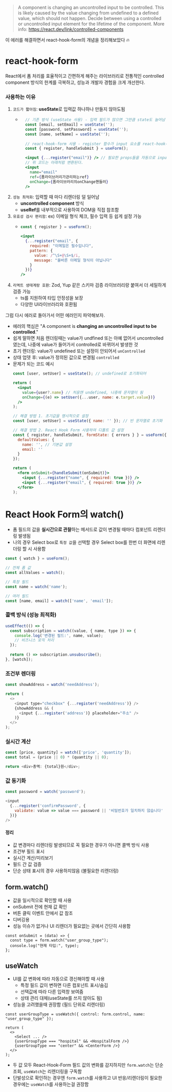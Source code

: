 > A component is changing an uncontrolled input to be controlled. This is likely caused by the value changing from undefined to a defined value, which should not happen. Decide between using a controlled or uncontrolled input element for the lifetime of the component. More info: https://react.dev/link/controlled-components 

이 에러를 해결하면서 react-hook-form의 개념을 정리해보았다 🔥

# react-hook-form
React에서 폼 처리를 효율적이고 간편하게 해주는 라이브러리로 전통적인 controlled component 방식의 한계를 극복하고, 성능과 개발자 경험을 크게 개선한다.

### 사용하는 이유
1. `코드가 짧아짐`: **useState**로 입력값 하나하나 만들지 않아도됨
    - ```jsx
        // 기존 방식 (useState 사용) - 입력 필드가 많으면 그만큼 state도 늘어남
        const [email, setEmail] = useState('');
        const [password, setPassword] = useState('');
        const [name, setName] = useState('');
        
        // react-hook-form 사용 - register 함수가 input 요소를 react-hook-form에 등록하게됨
        const { register, handleSubmit } = useForm();

        <input {...register("email")} /> // 필요한 props들을 자동으로 input에 전달함
        // 위 코드는 아래처럼 변환된다.
        <input 
          name="email"
          ref={폼라이브러리가관리하는ref}
          onChange={폼라이브러리의onChange핸들러}
        />
      ```
2. `성능 최적화`: 입력할 때 마다 리렌더링 덜 일어남
    - **uncontrolled component** 방식
    - **useRef**를 내부적으로 사용하여 DOM을 직접 참조함 
3. `유효성 검사 편리함`: ex) 이메일 형식 체크, 필수 입력 등 쉽게 설정 가능
    - ```jsx
      const { register } = useForm();

      <input 
        {...register("email", { 
          required: "이메일은 필수입니다",
          pattern: {
            value: /^\S+@\S+$/i,
            message: "올바른 이메일 형식이 아닙니다"
          }
        })} 
      />
      ```
4. `리액트 생태계랑 호환`: Zod, Yup 같은 스키마 검증 라이브러리랑 붙여서 더 세밀하게 검증 가능
   - ts를 지원하여 타입 안정성을 보장
   - 다양한 UI라이브러리와 호환됨 


그럼 다시 에러로 돌아가서 어떤 에러인지 파악해보자.
- 에러의 핵심은 "A component is **changing an uncontrolled input to be controlled**."
- 쉽게 말하면 처음 렌더링때는 value가 undfined 또는 아예 없어서 uncontrolled 였는데, 나중에 value가 들어가서 controlled로 바뀌어서 발생한 것
- 초기 렌더링: value가 undefined 또는 설정이 안되어서 `unControlled`
- 상태 업뎃 후: value가 정의된 값으로 변경됨 `controlled`
- 문제가 되는 코드 예시
    ```jsx
    const [user, setUser] = useState(); // undefined로 초기화되어
    
    return (
      <input 
        value={user?.name} // 처음엔 undefined, 나중에 문자열이 됨
        onChange={(e) => setUser({...user, name: e.target.value})}
      />
    );

    // 해결 방법 1. 초기값을 명시적으로 설정
    const [user, setUser] = useState({ name: '' }); // 빈 문자열로 초기화

    // 해결 방법 2. React Hook Form 사용하여 디폴트 값 설정
    const { register, handleSubmit, formState: { errors } } = useForm({
      defaultValues: {
        name: '', // 기본값 설정
        email: ''
      }
    });
    
    return (
      <form onSubmit={handleSubmit(onSubmit)}>
        <input {...register("name", { required: true })} />
        <input {...register("email", { required: true })} />
      </form>
    );

    ```

<!-- 
### Zod를 쓰는 이유
1. 검증 로직을 한 곳에 모아두기 위함
    - **register** 안에 조건을 넣으면, 필드가 많아질수록 코드가 지저분해짐
    - Zod는 스키마(규칙)을 이렇게 따로 빼놓을 수 있음
    ```ts
    // 폼 말고 API 응답 검증이나 서버 측 검증에도 그대로 재사용 가능
    const schema = z.object({
       email: z.string().email("이메일 형식이 아닙니다."),
       password: z.string().min(6, "6자 이상 입력하세요"),
    });
    ```
2. 타입스크립트랑 자동 연동
    - Zod 스키마로 정의하면 Typescript 타입을 자동으로 만들어줌
    ```ts
      type FormData = z.infer<typeof schema>;
    ```
    - 입력값 타입을 따로 정의할 필요가 없고, IDE 자동완성도 바로 됨
    - react-hook-form 기본 검증만 쓰면 타입은 따로 작성해야함
3. 복잡한 검증 로직 처리
    - 필드 간 의존성 있는 검증 (ex: 비밀번호 확인, 날짜 범위 비교)
    - 배열, 중첩 객체, 동적 필드 같은 복잡한 데이터
      - 이런건 react-hook-form 기본 옵션으로 힘들고, Zod를 쓰면 깔끔하게 처리 가능
    ```ts
    const schema = z.object({
      password: z.string().min(6),
      confirmPassword: z.string().min(6),
    }).refine((data) => data.password === data.confirmPassword, {
      message: "비밀번호가 일치하지 않습니다.",
      path: ["confirmPassword"],
    });
    ```
-->


# React Hook Form의 watch()
- 폼 필드의 값을 **실시간으로 관찰**하는 메서드로 값이 변경될 때마다 컴포넌트 리렌더링 발생됨
- 나의 경우 Select box로 `특정 값`을 선택할 경우 Select box를 한번 더 화면에 리렌더링 할 시 사용함

```js
const { watch } = useForm();

// 전체 폼 값
const allValues = watch();

// 특정 필드
const name = watch('name');

// 여러 필드
const [name, email] = watch(['name', 'email']);
```

### 콜백 방식 (성능 최적화)

```js
useEffect(() => {
  const subscription = watch((value, { name, type }) => {
    console.log('변경된 필드:', name, value);
    // 비즈니스 로직 처리
  });
  
  return () => subscription.unsubscribe();
}, [watch]);
```

### 조건부 렌더링
```js
const showAddress = watch('needAddress');

return (
  <>
    <input type="checkbox" {...register('needAddress')} />
    {showAddress && (
      <input {...register('address')} placeholder="주소" />
    )}
  </>
);
```

### 실시간 계산
```js
const [price, quantity] = watch(['price', 'quantity']);
const total = (price || 0) * (quantity || 0);

return <div>총액: {total}원</div>;
```

### 값 동기화
```js
const password = watch('password');

<input 
  {...register('confirmPassword', {
    validate: value => value === password || '비밀번호가 일치하지 않습니다'
  })}
/>
```

#### 정리
- 값 변경마다 리렌더링 발생되므로 꼭 필요한 경우가 아니면 콜백 방식 사용
- 조건부 필드 표시  
- 실시간 계산/미리보기  
- 필드 간 값 검증  
- 단순 상태 표시의 경우 사용하지않음 (불필요한 리렌더링)


## form.watch() 
- 값을 일시적으로 확인할 때 사용
 - onSubmit 전에 현재 값 확인
 - 버튼 클릭 이벤트 안에서 값 참조
 - 디버깅용
- 성능 이슈가 없거나 UI 리렌더가 필요없는 곳에서 간단히 사용함

```tsx
const onSubmit = (data) => {
  const type = form.watch("user_group_type");
  console.log("현재 타입:", type);
};
```

## useWatch
- UI를 값 변화에 따라 자동으로 갱신해야할 때 사용
    - 특정 필드 값이 변하면 다른 컴포넌트 표시/숨김
    - 선택값에 따라 다른 입력창 보여줌
    - 상태 관리 대체(useState를 쓰지 않아도 됨)
- 성능을 고려했을때 권장함 (필드 단위로 리렌더링)
```tsx
const userGroupType = useWatch({ control: form.control, name: "user_group_type" });

return (
  <>
    <Select ... />
    {userGroupType === "hospital" && <HospitalForm />}
    {userGroupType === "center" && <CenterForm />}
  </>
);
```

- 두 값 모두 React-Hook-Form 필드 값의 변화를 감지하지만 `form.watch`는 단순 조회, `useWatch`는 리렌더링을 구독함
- 단발성으로 확인하는 경우엔 `form.watch`를 사용하고 UI 반응/리렌더링이 필요한 경우에는 `useWatch`를 사용하는걸 권장함

